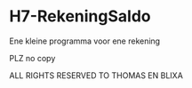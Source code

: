 # H7-RekeningSaldo

Ene kleine programma voor ene rekening






PLZ no copy

ALL RIGHTS RESERVED TO THOMAS EN BLIXA
